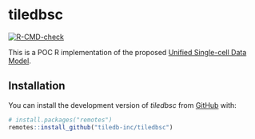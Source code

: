 # tiledbsc

<!-- badges: start -->
[![R-CMD-check](https://github.com/TileDB-Inc/tiledbsc/workflows/R-CMD-check/badge.svg)](https://github.com/TileDB-Inc/tiledbsc/actions)
<!-- badges: end -->

This is a POC R implementation of the proposed [Unified Single-cell Data Model](https://github.com/single-cell-data/SOMA).

## Installation

You can install the development version of *tiledbsc* from [GitHub](https://github.com/TileDB-Inc/tiledbsc) with:

``` r
# install.packages("remotes")
remotes::install_github("tiledb-inc/tiledbsc")
```

